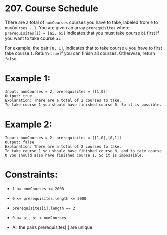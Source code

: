 # 207. Course Schedule

There are a total of ```numCourses``` courses you have to take, labeled from ```0``` to ```numCourses - 1```. You are given an array ```prerequisites``` where ```prerequisites[i] = [ai, bi]``` indicates that you must take course ```bi``` first if you want to take course ```ai```.

For example, the pair ```[0, 1]```, indicates that to take course ```0``` you have to first take course ```1```.
Return ```true``` if you can finish all courses. Otherwise, return ```false```.

# Example 1:
```
Input: numCourses = 2, prerequisites = [[1,0]]
Output: true
Explanation: There are a total of 2 courses to take. 
To take course 1 you should have finished course 0. So it is possible.
```

# Example 2:
```
Input: numCourses = 2, prerequisites = [[1,0],[0,1]]
Output: false
Explanation: There are a total of 2 courses to take. 
To take course 1 you should have finished course 0, and to take course 0 you should also have finished course 1. So it is impossible.
```

# Constraints:

- ```1 <= numCourses <= 2000```

- ```0 <= prerequisites.length <= 5000```

- ```prerequisites[i].length == 2```

- ```0 <= ai, bi < numCourses```

- All the pairs prerequisites[i] are unique.
